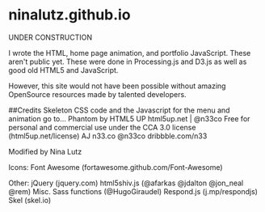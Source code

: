 # ninalutz.github.io
UNDER CONSTRUCTION

I wrote the HTML, home page animation, and portfolio JavaScript. These aren't public yet. These were done in Processing.js and D3.js as well as good old HTML5 and JavaScript.

However, this site would not have been possible without amazing OpenSource resources made by talented developers.

##Credits
Skeleton CSS code and the Javascript for the menu and animation go to…
Phantom by HTML5 UP
html5up.net | @n33co
Free for personal and commercial use under the CCA 3.0 license (html5up.net/license)
AJ    n33.co @n33co dribbble.com/n33

Modified by Nina Lutz

Icons:
Font Awesome (fortawesome.github.com/Font-Awesome)

Other:
jQuery (jquery.com)
html5shiv.js (@afarkas @jdalton @jon_neal @rem)
Misc. Sass functions (@HugoGiraudel)
Respond.js (j.mp/respondjs)
Skel (skel.io)
